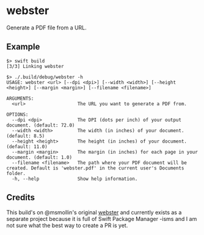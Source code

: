 # webster

Generate a PDF file from a URL.

## Example

```
$> swift build
[3/3] Linking webster

$> ./.build/debug/webster -h
USAGE: webster <url> [--dpi <dpi>] [--width <width>] [--height <height>] [--margin <margin>] [--filename <filename>]

ARGUMENTS:
  <url>                   The URL you want to generate a PDF from. 

OPTIONS:
  --dpi <dpi>             The DPI (dots per inch) of your output document. (default: 72.0)
  --width <width>         The width (in inches) of your document. (default: 8.5)
  --height <height>       The height (in inches) of your document. (default: 11.0)
  --margin <margin>       The margin (in inches) for each page in your document. (default: 1.0)
  --filename <filename>   The path where your PDF document will be created. Default is 'webster.pdf' in the current user's Documents folder. 
  -h, --help              Show help information.
```

## Credits

This build's on @msmollin's original [webster](https://github.com/msmollin/webster) and currently exists as a separate project because it is full of Swift Package Manager -isms and I am not sure what the best way to create a PR is yet.
